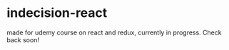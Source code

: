 # indecision-react
made for udemy course on react and redux, currently in progress. Check back soon!
